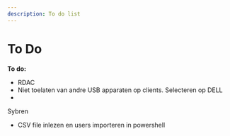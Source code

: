 ```yaml
---
description: To do list
---
```


# To Do

**To do:**



* RDAC
* Niet toelaten van andre USB apparaten op clients. Selecteren op DELL
* 




Sybren

* CSV file inlezen en users importeren in powershell

